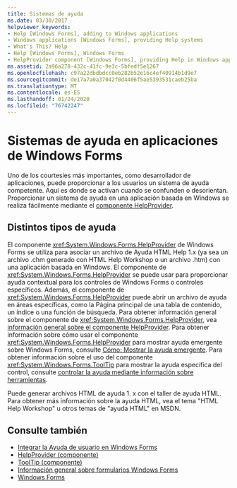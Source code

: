 ```yaml
---
title: Sistemas de ayuda
ms.date: 03/30/2017
helpviewer_keywords:
- Help [Windows Forms], adding to Windows applications
- Windows applications [Windows Forms], providing Help systems
- What's This? Help
- Help [Windows Forms], Windows Forms
- HelpProvider component [Windows Forms], providing Help in Windows applications
ms.assetid: 2a96a278-432c-41fc-9e3c-5bfedf5e1267
ms.openlocfilehash: c97a22dbdbdcc0eb282b52e16c4ef40914b1d9e7
ms.sourcegitcommit: de17a7a0a37042f0d4406f5ae5393531caeb25ba
ms.translationtype: MT
ms.contentlocale: es-ES
ms.lasthandoff: 01/24/2020
ms.locfileid: "76742247"
---
```

# <a name="help-systems-in-windows-forms-applications"></a>Sistemas de ayuda en aplicaciones de Windows Forms
Uno de los courtesies más importantes, como desarrollador de aplicaciones, puede proporcionar a los usuarios un sistema de ayuda competente. Aquí es donde se activan cuando se confunden o desorientan. Proporcionar un sistema de ayuda en una aplicación basada en Windows se realiza fácilmente mediante el [componente HelpProvider](../controls/helpprovider-component-windows-forms.md).  
  
## <a name="different-types-of-help"></a>Distintos tipos de ayuda  
 El componente <xref:System.Windows.Forms.HelpProvider> de Windows Forms se utiliza para asociar un archivo de Ayuda HTML Help 1.x (ya sea un archivo .chm generado con HTML Help Workshop o un archivo .htm) con una aplicación basada en Windows. El componente de <xref:System.Windows.Forms.HelpProvider> se puede usar para proporcionar ayuda contextual para los controles de Windows Forms o controles específicos. Además, el componente de <xref:System.Windows.Forms.HelpProvider> puede abrir un archivo de ayuda en áreas específicas, como la Página principal de una tabla de contenido, un índice o una función de búsqueda. Para obtener información general sobre el componente de <xref:System.Windows.Forms.HelpProvider>, vea [información general sobre el componente HelpProvider](../controls/helpprovider-component-overview-windows-forms.md). Para obtener información sobre cómo usar el componente <xref:System.Windows.Forms.HelpProvider> para mostrar ayuda emergente sobre Windows Forms, consulte [Cómo: Mostrar la ayuda emergente](how-to-display-pop-up-help.md). Para obtener información sobre el uso del componente <xref:System.Windows.Forms.ToolTip> para mostrar la ayuda específica del control, consulte [controlar la ayuda mediante información sobre herramientas](control-help-using-tooltips.md).  
  
 Puede generar archivos HTML de ayuda 1. x con el taller de ayuda HTML. Para obtener más información sobre la ayuda HTML, vea el tema "HTML Help Workshop" u otros temas de "ayuda HTML" en MSDN.  
  
## <a name="see-also"></a>Consulte también

- [Integrar la Ayuda de usuario en Windows Forms](integrating-user-help-in-windows-forms.md)
- [HelpProvider (componente)](../controls/helpprovider-component-windows-forms.md)
- [ToolTip (componente)](../controls/tooltip-component-windows-forms.md)
- [Información general sobre formularios Windows Forms](../windows-forms-overview.md)
- [Windows Forms](../index.md)
